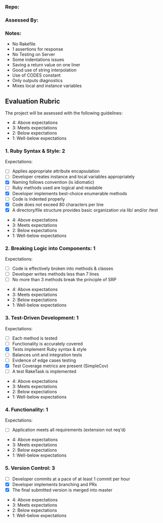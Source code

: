 ### Repo:

### Assessed By:

### Notes:

* No Rakefile
* 1 assertions for response
* No Testing on Server
* Some indentations issues
* Saving a return value on one liner
* Good use of string interpolation
* Use of CODES constant
* Only outputs diagnostics
* Mixes local and instance variables

## Evaluation Rubric

The project will be assessed with the following guidelines:

* 4: Above expectations
* 3: Meets expectations
* 2: Below expectations
* 1: Well-below expectations

### 1. Ruby Syntax & Style: 2

Expectations:

- [ ] Applies appropriate attribute encapsulation  
- [ ] Developer creates instance and local variables appropriately
- [x] Naming follows convention (is idiomatic)
- [ ] Ruby methods used are logical and readable  
- [x] Developer implements best-choice enumerable methods
- [ ] Code is indented properly
- [x] Code does not exceed 80 characters per line
- [x] A directory/file structure provides basic organization via lib/ and/or /test

* 4: Above expectations
* 3: Meets expectations
* 2: Below expectations
* 1: Well-below expectations

### 2. Breaking Logic into Components: 1

Expectations:

- [ ] Code is effectively broken into methods & classes
- [ ] Developer writes methods less than 7 lines
- [ ] No more than 3 methods break the principle of SRP

* 4: Above expectations
* 3: Meets expectations
* 2: Below expectations
* 1: Well-below expectations

### 3. Test-Driven Development: 1

Expectations:

- [ ] Each method is tested  
- [ ] Functionality is accurately covered
- [x] Tests implement Ruby syntax & style   
- [ ] Balances unit and integration tests
- [ ] Evidence of edge cases testing
- [x] Test Coverage metrics are present (SimpleCov)
- [ ] A test RakeTask is implemented

* 4: Above expectations
* 3: Meets expectations
* 2: Below expectations
* 1: Well-below expectations

### 4. Functionality: 1

Expectations:

- [ ] Application meets all requirements (extension not req'd)

* 4: Above expectations
* 3: Meets expectations
* 2: Below expectations
* 1: Well-below expectations

### 5. Version Control: 3

- [ ] Developer commits at a pace of at least 1 commit per hour
- [x] Developer implements branching and PRs
- [x] The final submitted version is merged into master

* 4: Above expectations
* 3: Meets expectations
* 2: Below expectations
* 1: Well-below expectations
